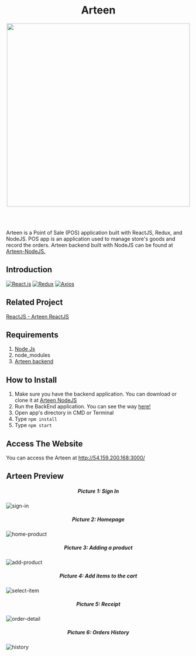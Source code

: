 <h1 align='center'>Arteen</h1>

<p align='center'>
  <a href='https://reactjs.org/'>
  <img width="500" src='https://cdn-images-1.medium.com/max/1600/1*-B6I9Z__mLkkiSShRLR4iQ.png' />
  </a>
</p>

<br>
<br>


Arteen is a Point of Sale (POS) application built with ReactJS, Redux, and NodeJS. POS app is an application used to manage store's goods and record the orders. Arteen backend built with NodeJS can be found at <a href="https://github.com/TaufanP/Arteen-NodeJS">Arteen-NodeJS.</a>


## Introduction
[![React.js](https://img.shields.io/badge/React-16.12.0-blue.svg?style=rounded-square)](https://facebook.github.io/react/)
[![Redux](https://img.shields.io/badge/Redux-v.4.0.5-purple.svg?style=rounded-square)](https://redux.js.org/)
[![Axios](https://img.shields.io/badge/Axios-v.0.19.2-66a1ff.svg?style=rounded-square)](https://github.com/axios/axios)

## Related Project
<a href="https://github.com/TaufanP/Arteen-ReactJS">ReactJS - Arteen ReactJS</a>


## Requirements
1. <a href="https://nodejs.org/en/download/">Node Js</a>
2. node_modules
3. <a href="https://github.com/TaufanP/Arteen-NodeJS">Arteen backend</a>

## How to Install
1. Make sure you have the backend application. You can download or clone it at <a href="https://github.com/TaufanP/Arteen-NodeJS">Arteen NodeJS</a>
2. Run the BackEnd application. You can see the way <a href="https://github.com/TaufanP/Arteen-NodeJS" >here!</a>
3. Open app's directory in CMD or Terminal
4. Type ` npm install `
5. Type ` npm start `

## Access The Website
You can access the Arteen at <a target="_blank">http://54.159.200.168:3000/</a>

## Arteen Preview
<h5 align='center'>Picture 1: Sign In</h5>

![sign-in](https://user-images.githubusercontent.com/33638021/79171851-54cb9180-7e1d-11ea-82a7-ca3f75a64264.png)

<h5 align='center'>Picture 2: Homepage</h5>

![home-product](https://user-images.githubusercontent.com/33638021/79171860-585f1880-7e1d-11ea-8442-b58a7836bcbc.png)

<h5 align='center'>Picture 3: Adding a product</h5>

![add-product](https://user-images.githubusercontent.com/33638021/79171855-56955500-7e1d-11ea-88a0-6c5a4c21626a.png)

<h5 align='center'>Picture 4: Add items to the cart</h5>

![select-item](https://user-images.githubusercontent.com/33638021/79171866-5a28dc00-7e1d-11ea-88f9-3f7c6d4a1ccd.png)

<h5 align='center'>Picture 5: Receipt</h5>

![order-detail](https://user-images.githubusercontent.com/33638021/79171864-59904580-7e1d-11ea-9640-c7ceedd4d912.png)

<h5 align='center'>Picture 6: Orders History</h5>

![history](https://user-images.githubusercontent.com/33638021/79171858-57c68200-7e1d-11ea-8410-d591d81afd23.png)

